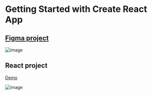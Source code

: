# Getting Started with Create React App


## [Figma project](https://www.figma.com/proto/iPVojK6Rd1Rb9LGtnLZAgP/sample?node-id=103%3A63)
![image](https://user-images.githubusercontent.com/77319747/209398318-6117e8ef-f6ef-466f-b984-27eac55ffeaf.png)


## React project

[Demo](https://shiny-profiterole-27b69b.netlify.app/)

![image](https://user-images.githubusercontent.com/77319747/209399150-0c242fcf-9619-4b1f-99c2-83a9e490649b.png)


